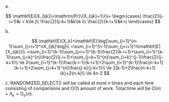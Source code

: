 a.

$$
\mathbf{E}[X_{ijk}]=\mathrm{Pr}\{X_{ijk}=1\}\\=
\begin{cases}   
\frac{2}{j-i+1}&i < k\le j\\
\frac{2}{j-k+1}&k\le i\\
\frac{2}{k-i+1}&k>j
\end{cases}    
$$

b.

$$
\mathbf{E}[X_k]=\mathbf{E}\big[\sum_{i=1}^{n-1}\sum_{j=i+1}^nX_{ijk}\big]\\
=\sum_{i=1}^{n-1}\sum_{j=i+1}^n\mathbf{E}[X_{ijk}]\\
=\sum_{i=1}^{k-1}\sum_{j=i+1}^{k-1}\frac{2}{k-i+1}+\sum_{i=1}^{k-1}\sum_{j=k}^{n}\frac{2}{j-i+1}+\sum_{j=k+1}^{n}\sum_{i=k}^{j-1}\frac{2}{j-k+1}\\
\le 2\sum_{i=1}^{k-1}\frac{k-i-1}{k-i+1}+2\sum_{i=1}^{k-1}\frac{n-k+1}{k-i+1}+2\sum_{j=k+1}^{n}\frac{j-k}{j-k+1}\\
\le 2(k-1)+2\frac{n-k+1}{k}+2(n-k)\\
\le 4n-2
$$

c.
RANDOMIZED_SELECT() will be called at most $n$ times and each time consisting of comparisons and $\mathrm{O}(1)$ amount of work. Total time will be $\mathrm{O}(n)+X_k=\mathrm{O}_e(n)$.